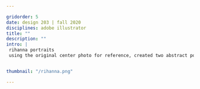 ```yaml
---

gridorder: 5
date: design 203 | fall 2020
disciplines: adobe illustrator
title: ""
description: ""
intro: |
 rihanna portraits
 using the original center photo for reference, created two abstract portraits of rihanna


thumbnail: "/rihanna.png"

---
```

